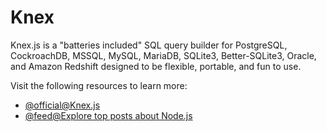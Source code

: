 # Knex

Knex.js is a "batteries included" SQL query builder for PostgreSQL, CockroachDB, MSSQL, MySQL, MariaDB, SQLite3, Better-SQLite3, Oracle, and Amazon Redshift designed to be flexible, portable, and fun to use.

Visit the following resources to learn more:

- [@official@Knex.js](https://knexjs.org)
- [@feed@Explore top posts about Node.js](https://app.daily.dev/tags/nodejs?ref=roadmapsh)
